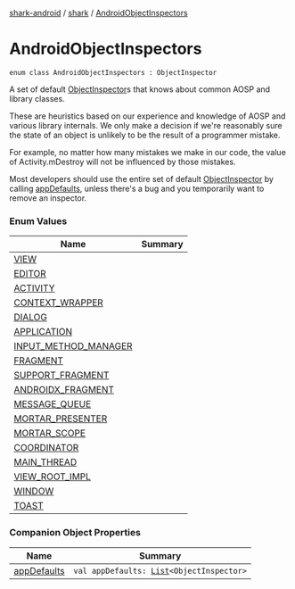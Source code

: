 [shark-android](../../index.md) / [shark](../index.md) / [AndroidObjectInspectors](./index.md)

# AndroidObjectInspectors

`enum class AndroidObjectInspectors : ObjectInspector`

A set of default [ObjectInspector](#)s that knows about common AOSP and library
classes.

These are heuristics based on our experience and knowledge of AOSP and various library
internals. We only make a decision if we're reasonably sure the state of an object is
unlikely to be the result of a programmer mistake.

For example, no matter how many mistakes we make in our code, the value of Activity.mDestroy
will not be influenced by those mistakes.

Most developers should use the entire set of default [ObjectInspector](#) by calling [appDefaults](app-defaults.md),
unless there's a bug and you temporarily want to remove an inspector.

### Enum Values

| Name | Summary |
|---|---|
| [VIEW](-v-i-e-w/index.md) |  |
| [EDITOR](-e-d-i-t-o-r/index.md) |  |
| [ACTIVITY](-a-c-t-i-v-i-t-y/index.md) |  |
| [CONTEXT_WRAPPER](-c-o-n-t-e-x-t_-w-r-a-p-p-e-r/index.md) |  |
| [DIALOG](-d-i-a-l-o-g/index.md) |  |
| [APPLICATION](-a-p-p-l-i-c-a-t-i-o-n/index.md) |  |
| [INPUT_METHOD_MANAGER](-i-n-p-u-t_-m-e-t-h-o-d_-m-a-n-a-g-e-r/index.md) |  |
| [FRAGMENT](-f-r-a-g-m-e-n-t/index.md) |  |
| [SUPPORT_FRAGMENT](-s-u-p-p-o-r-t_-f-r-a-g-m-e-n-t/index.md) |  |
| [ANDROIDX_FRAGMENT](-a-n-d-r-o-i-d-x_-f-r-a-g-m-e-n-t/index.md) |  |
| [MESSAGE_QUEUE](-m-e-s-s-a-g-e_-q-u-e-u-e/index.md) |  |
| [MORTAR_PRESENTER](-m-o-r-t-a-r_-p-r-e-s-e-n-t-e-r/index.md) |  |
| [MORTAR_SCOPE](-m-o-r-t-a-r_-s-c-o-p-e/index.md) |  |
| [COORDINATOR](-c-o-o-r-d-i-n-a-t-o-r/index.md) |  |
| [MAIN_THREAD](-m-a-i-n_-t-h-r-e-a-d/index.md) |  |
| [VIEW_ROOT_IMPL](-v-i-e-w_-r-o-o-t_-i-m-p-l/index.md) |  |
| [WINDOW](-w-i-n-d-o-w/index.md) |  |
| [TOAST](-t-o-a-s-t/index.md) |  |

### Companion Object Properties

| Name | Summary |
|---|---|
| [appDefaults](app-defaults.md) | `val appDefaults: `[`List`](https://kotlinlang.org/api/latest/jvm/stdlib/kotlin.collections/-list/index.html)`<ObjectInspector>` |
